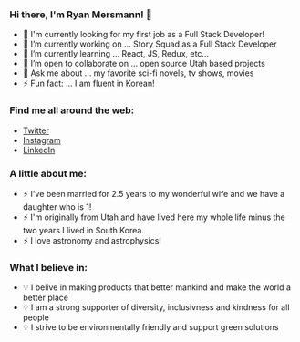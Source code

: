### Hi there, I'm Ryan Mersmann! 👋

- 🏢 I'm currently looking for my first job as a Full Stack Developer!
- 🔭 I’m currently working on ... Story Squad as a Full Stack Developer
- 🌱 I’m currently learning ... React, JS, Redux, etc...
- 👯 I’m open to collaborate on ... open source Utah based projects
- 💬 Ask me about ... my favorite sci-fi novels, tv shows, movies
- ⚡ Fun fact: ... I am fluent in Korean!

### Find me all around the web:
- [Twitter](https://www.twitter.com/Ryan_Mersmann)
- [Instagram](https://www.instagram.com/ryanmersmann/)
- [LinkedIn](https://www.linkedin.com/in/ryan-mersmann/)

### A little about me:
- ⚡ I've been married for 2.5 years to my wonderful wife and we have a daughter who is 1!
- ⚡ I'm originally from Utah and have lived here my whole life minus the two years I lived in South Korea.
- ⚡ I love astronomy and astrophysics!

### What I believe in:
- 💡 I belive in making products that better mankind and make the world a better place
- 💡 I am a strong supporter of diversity, inclusivness and kindness for all people
- 💡 I strive to be environmentally friendly and support green solutions
